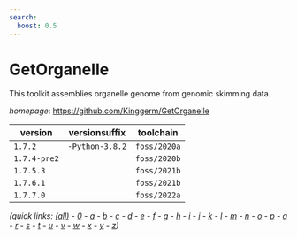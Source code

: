 ```yaml
---
search:
  boost: 0.5
---
```

# GetOrganelle

This toolkit assemblies organelle genome from genomic skimming data.

*homepage*: <https://github.com/Kinggerm/GetOrganelle>

version | versionsuffix | toolchain
--------|---------------|----------
``1.7.2`` | ``-Python-3.8.2`` | ``foss/2020a``
``1.7.4-pre2`` |  | ``foss/2020b``
``1.7.5.3`` |  | ``foss/2021b``
``1.7.6.1`` |  | ``foss/2021b``
``1.7.7.0`` |  | ``foss/2022a``


*(quick links: [(all)](../index.md) - [0](../0/index.md) - [a](../a/index.md) - [b](../b/index.md) - [c](../c/index.md) - [d](../d/index.md) - [e](../e/index.md) - [f](../f/index.md) - [g](../g/index.md) - [h](../h/index.md) - [i](../i/index.md) - [j](../j/index.md) - [k](../k/index.md) - [l](../l/index.md) - [m](../m/index.md) - [n](../n/index.md) - [o](../o/index.md) - [p](../p/index.md) - [q](../q/index.md) - [r](../r/index.md) - [s](../s/index.md) - [t](../t/index.md) - [u](../u/index.md) - [v](../v/index.md) - [w](../w/index.md) - [x](../x/index.md) - [y](../y/index.md) - [z](../z/index.md))*

